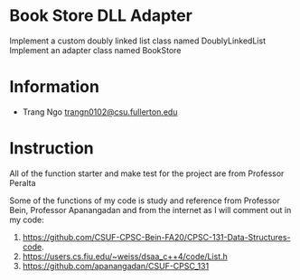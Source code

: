 # Book Store DLL Adapter

Implement a custom doubly linked list class named DoublyLinkedList
Implement an adapter class named BookStore

# Information

* Trang Ngo <trangn0102@csu.fullerton.edu>

# Instruction

All of the function starter and make test for the project are from Professor Peralta

Some of the functions of my code is study and reference from Professor Bein, Professor Apanangadan and from the internet as I will comment out in my code:
1. https://github.com/CSUF-CPSC-Bein-FA20/CPSC-131-Data-Structures-code.
2. https://users.cs.fiu.edu/~weiss/dsaa_c++4/code/List.h
3. https://github.com/apanangadan/CSUF-CPSC_131

